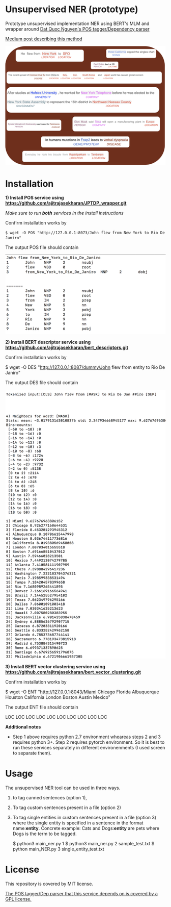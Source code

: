 # Unsupervised NER (prototype)
Prototype unsupervised implementation NER using BERT's MLM and wrapper around [Dat Quoc Nguyen's POS tagger/Dependency parser](https://github.com/datquocnguyen/jPTDP)


[Medium post describing this method](https://towardsdatascience.com/unsupervised-ner-using-bert-2d7af5f90b8a)

![Image from Medium post on unsupervised NER ](NER.png)


# Installation 

**1) Install POS service using https://github.com/ajitrajasekharan/JPTDP_wrapper.git**

*Make sure to run **both** services in the install instructions*

Confirm installation works by 

    $ wget -O POS "http://127.0.0.1:8073/John flew from New York to Rio De Janiro"
    
   The output POS file should contain
  
  ![The output POS file should contain ](POS.png)
  
 
 **2) Install BERT descriptor service using https://github.com/ajitrajasekharan/bert_descriptors.git**
 
 Confirm installation works by 
 
   $ wget -O DES "http://127.0.0.1:8087/dummy/John flew from entity to Rio De Janiro"
   
   The output DES file should contain
   
 ![The output POS file should contain ](DES.png)
 
 


**3) Install BERT vector clustering service using https://github.com/ajitrajasekharan/bert_vector_clustering.git**
 
 Confirm installation works by 
 
  $ wget -O ENT "http://127.0.0.1:8043/Miami Chicago Florida Albuquerque Houston California London Boston Austin Mexico"
  
   The output ENT file should contain
   
   LOC LOC LOC LOC LOC LOC LOC LOC LOC LOC
  
 
 
 **Additional notes**
 
 - Step 1 above requires python 2.7 environment wheareas steps 2 and 3 requires python 3+. Step 2 requires pytorch environment. So it is best to run these services separately in different environenments (I used screen to separate them). 
  
 
# Usage

The unsupervised NER tool  can be used in three ways. 

1) to tag canned sentences (option 1), 
2) To tag custom sentences present in a file (option 2)
3) To tag single entities in custom sentences present in a file (option 3) where the single entity is specified in a sentence in the format name:__entity__. Concrete example: Cats and Dogs:__entity__ are pets where Dogs is the term to be tagged.

 
    $ python3 main_ner.py 1 
    $ python3 main_ner.py 2 sample_test.txt
    $ python main_NER.py 3 single_entity_test.txt
    
    
 
  

# License

This repository is covered by MIT license. 

[The POS tagger/Dep parser that this service depends on is covered by a GPL license.](https://github.com/datquocnguyen/jPTDP/blob/master/License.txt)
